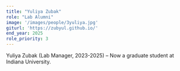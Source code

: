 ```yaml
---
title: "Yuliya Zubak"
role: "Lab Alumni"
image: '/images/people/3yuliya.jpg'
giturl: 'https://zubyul.github.io/'
end_year: 2025
role_priority: 3
---
```

Yuliya Zubak (Lab Manager, 2023-2025) – Now a graduate student at Indiana University.